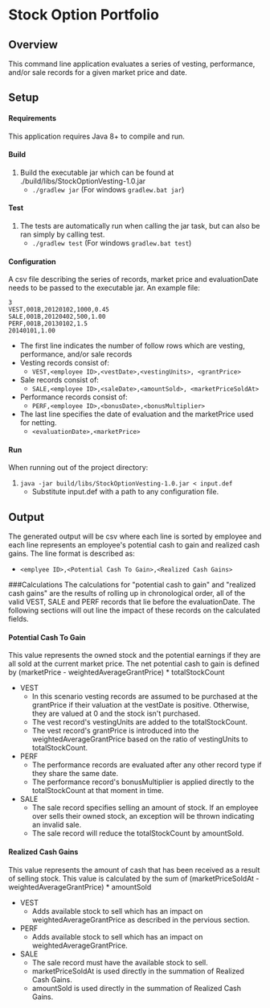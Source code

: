 # Stock Option Portfolio

## Overview

This command line application evaluates a series of vesting, performance, and/or sale records for a given market price and date.

## Setup
#### Requirements
This application requires Java 8+ to compile and run.

#### Build
1) Build the executable jar which can be found at ./build/libs/StockOptionVesting-1.0.jar
    - ```./gradlew jar``` (For windows ```gradlew.bat jar```) 

#### Test
1) The tests are automatically run when calling the jar task, but can also be ran simply by calling test.
    - ```./gradlew test``` (For windows ```gradlew.bat test```) 

#### Configuration
A csv file describing the series of records, market price and evaluationDate needs to be passed to the executable jar. An example file:
```
3
VEST,001B,20120102,1000,0.45
SALE,001B,20120402,500,1.00
PERF,001B,20130102,1.5
20140101,1.00
```
- The first line indicates the number of follow rows which are vesting, performance, and/or sale records
- Vesting records consist of: 
    - ```VEST,<employee ID>,<vestDate>,<vestingUnits>, <grantPrice>```
- Sale records consist of: 
    - ```SALE,<employee ID>,<saleDate>,<amountSold>, <marketPriceSoldAt>```
- Performance records consist of: 
    - ```PERF,<employee ID>,<bonusDate>,<bonusMultiplier>```
- The last line specifies the date of evaluation and the marketPrice used for netting.
    - ```<evaluationDate>,<marketPrice>```
#### Run
When running out of the project directory:
1) ```java -jar build/libs/StockOptionVesting-1.0.jar < input.def```
    - Substitute input.def with a path to any configuration file.
## Output
The generated output will be csv where each line is sorted by employee and each line represents an employee's potential cash to gain and realized cash gains. The line format is described as:
- ```<emplyee ID>,<Potential Cash To Gain>,<Realized Cash Gains>```

###Calculations
The calculations for "potential cash to gain" and "realized cash gains" are the results of rolling up in chronological order, all of the valid VEST, SALE and PERF records that lie before the evaluationDate.
The following sections will out line the impact of these records on the calculated fields.
#### Potential Cash To Gain
This value represents the owned stock and the potential earnings if they are all sold at the current market price. The net potential cash to gain is defined by (marketPrice - weightedAverageGrantPrice) * totalStockCount
- VEST 
    - In this scenario vesting records are assumed to be purchased at the grantPrice if their valuation at the vestDate is positive.  Otherwise, they are valued at 0 and the stock isn't purchased.
    - The vest record's vestingUnits are added to the totalStockCount.
    - The vest record's grantPrice is introduced into the weightedAverageGrantPrice based on the ratio of vestingUnits to totalStockCount.
- PERF
    - The performance records are evaluated after any other record type if they share the same date.
    - The performance record's bonusMultiplier is applied directly to the totalStockCount at that moment in time.
- SALE
    - The sale record specifies selling an amount of stock. If an employee over sells their owned stock, an exception will be thrown indicating an invalid sale.
    - The sale record will reduce the totalStockCount by amountSold.
    
#### Realized Cash Gains
This value represents the amount of cash that has been received as a result of selling stock. This value is calculated by the sum of (marketPriceSoldAt - weightedAverageGrantPrice) * amountSold
- VEST
    - Adds available stock to sell which has an impact on weightedAverageGrantPrice as described in the pervious section.
- PERF
    - Adds available stock to sell which has an impact on weightedAverageGrantPrice.
- SALE
    - The sale record must have the available stock to sell.
    - marketPriceSoldAt is used directly in the summation of Realized Cash Gains.
    - amountSold is used directly in the summation of Realized Cash Gains.